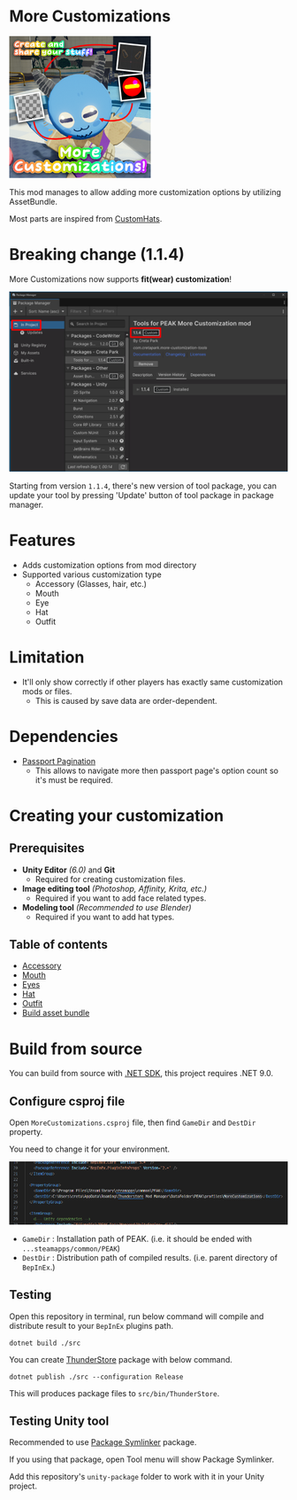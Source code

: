 # More Customizations

![Thumbnail](https://github.com/Creta5164/peak-more-customizations/raw/main/icon.png)

This mod manages to allow adding more customization options by utilizing AssetBundle.

Most parts are inspired from [CustomHats](https://github.com/radsi/PEAK-CustomHats).

# Breaking change (1.1.4)

More Customizations now supports **fit(wear) customization**!

![Package version](https://github.com/Creta5164/peak-more-customizations/raw/main/breaking-change-package-version.png)

Starting from version `1.1.4`, there's new version of tool package,
you can update your tool by pressing 'Update' button of tool package in package manager.

# Features

- Adds customization options from mod directory
- Supported various customization type
  - Accessory (Glasses, hair, etc.)
  - Mouth
  - Eye
  - Hat
  - Outfit

# Limitation

- It'll only show correctly if other players has exactly same customization mods or files.
  - This is caused by save data are order-dependent.

# Dependencies

- [Passport Pagination](https://github.com/radsi/PEAK-PassportPagination)
  - This allows to navigate more then passport page's option count so it's must be required.

# Creating your customization

## Prerequisites

- **Unity Editor** *(6.0)* and **Git**
  - Required for creating customization files.
- **Image editing tool** *(Photoshop, Affinity, Krita, etc.)*
  - Required if you want to add face related types.
- **Modeling tool** *(Recommended to use Blender)*
  - Required if you want to add hat types.

## Table of contents

- [Accessory](https://github.com/creta5164/peak-more-customizations/tree/main/docs/accessory.md)
- [Mouth](https://github.com/creta5164/peak-more-customizations/tree/main/docs/mouth.md)
- [Eyes](https://github.com/creta5164/peak-more-customizations/tree/main/docs/eyes.md)
- [Hat](https://github.com/creta5164/peak-more-customizations/tree/main/docs/hat.md)
- [Outfit](https://github.com/creta5164/peak-more-customizations/tree/main/docs/fit.md)
- [Build asset bundle](https://github.com/creta5164/peak-more-customizations/tree/main/docs/build-asset-bundle.md)

# Build from source

You can build from source with [.NET SDK](https://dot.net), this project requires .NET 9.0.

## Configure csproj file

Open `MoreCustomizations.csproj` file, then find `GameDir` and `DestDir` property.

You need to change it for your environment.

![How it should be](https://github.com/creta5164/peak-more-customizations/raw/main/docs/img/build-from-source-1.png)

- `GameDir` : Installation path of PEAK. (i.e. it should be ended with `...steamapps/common/PEAK`)
- `DestDir` : Distribution path of compiled results. (i.e. parent directory of `BepInEx`.)

## Testing

Open this repository in terminal, run below command will compile and distribute result to your `BepInEx` plugins path.

```
dotnet build ./src
```

You can create [ThunderStore](https://thunderstore.io/c/peak) package with below command.

```
dotnet publish ./src --configuration Release
```

This will produces package files to `src/bin/ThunderStore`.

## Testing Unity tool

Recommended to use [Package Symlinker](https://github.com/codewriter-packages/Package-Symlinker) package.

If you using that package, open Tool menu will show Package Symlinker.

Add this repository's `unity-package` folder to work with it in your Unity project.
